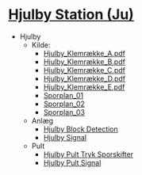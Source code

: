 # [Hjulby Station (Ju) ](https://danskejernbaner.dk/vis.station.php?FORLOEB_ID=260&content=Hjulby-Station-(Ju))

* Hjulby
  * Kilde:
    * [Hjulby_Klemrække_A.pdf](./Kilde/Hjulby_Klemrække_A.pdf)
    * [Hjulby_Klemrække_B.pdf](./Kilde/Hjulby_Klemrække_B.pdf)
    * [Hjulby_Klemrække_C.pdf](./Kilde/Hjulby_Klemrække_C.pdf)
    * [Hjulby_Klemrække_D.pdf](./Kilde/Hjulby_Klemrække_D.pdf)
    * [Hjulby_Klemrække_E.pdf](./Kilde/Hjulby_Klemrække_E.pdf)
    * [Sporplan_01](./Kilde/Skærmbillede%20fra%202024-03-03%2012-00-01.png)
    * [Sporplan_02](./Kilde/Skærmbillede%20fra%202024-03-03%2012-01-28.png)
    * [Sporplan_03](./Kilde/Skærmbillede%20fra%202024-03-03%2012-02-16.png)
  * Anlæg
    * [Hjulby Block Detection](./Hjulby_Block_Detection.md)
    * [Hjulby Signal]()
  * Pult
    * [Hjulby Pult Tryk Sporskifter](Hjulby_Tryk_Sporskifter.md)
    * [Hjulby Pult Signal](./Hjulby_Pult_Led.md)
